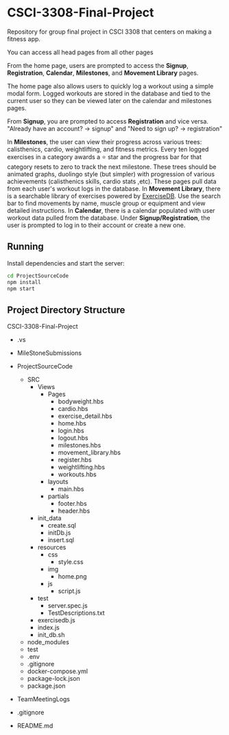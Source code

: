 # CSCI-3308-Final-Project
Repository for group final project in CSCI 3308 that centers on making a fitness app.


You can access all head pages from all other pages

From the home page, users are prompted to access the **Signup**, **Registration**, **Calendar**, **Milestones**, and **Movement Library** pages.

The home page also allows users to quickly log a workout using a simple modal form. Logged workouts are stored in the database and tied to the current user so they can be viewed later on the calendar and milestones pages.

From **Signup**, you are prompted to access **Registration** and vice versa.
"Already have an account? -> signup" and "Need to sign up? -> registration"


In **Milestones**, the user can view their progress across various trees: calisthenics, cardio, weightlifting, and fitness metrics.
Every ten logged exercises in a category awards a ⭐ star and the progress bar for that category resets to zero to track the next milestone.
These trees should be animated graphs, duolingo style (but simpler) with progression of various achievements (calisthenics skills, cardio stats ,etc). These pages pull data from each user's workout logs in the database.
In **Movement Library**, there is a searchable library of exercises powered by [ExerciseDB](https://www.exercisedb.dev/). Use the search bar to find movements by name, muscle group or equipment and view detailed instructions.
In **Calendar**, there is a calendar populated with user workout data pulled from the database.
Under **Signup/Registration**, the user is prompted to log in to their account or create a new one.

## Running
Install dependencies and start the server:
```bash
cd ProjectSourceCode
npm install
npm start
```


## Project Directory Structure

CSCI-3308-Final-Project
- .vs
- MileStoneSubmissions
- ProjectSourceCode
    - SRC
        - Views
            - Pages
                - bodyweight.hbs
                - cardio.hbs
                - exercise_detail.hbs
                - home.hbs
                - login.hbs
                - logout.hbs
                - milestones.hbs
                - movement_library.hbs
                - register.hbs
                - weightlifting.hbs
                - workouts.hbs
            - layouts
                - main.hbs
            - partials
                - footer.hbs
                - header.hbs
        - init_data
            - create.sql
            - initDb.js
            - insert.sql
        - resources
            - css
                - style.css
            - img
                - home.png
            - js
                - script.js
        - test
            - server.spec.js
            - TestDescriptions.txt
      - exercisedb.js
      - index.js
      - init_db.sh
  - node_modules
  - test
  - .env
  - .gitignore
  - docker-compose.yml
  - package-lock.json
  - package.json


- TeamMeetingLogs
- .gitignore
- README.md
